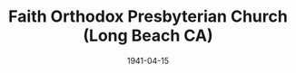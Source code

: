 ---
date: &id001 1941-04-15
end_date: null
location:
  address: 500 East San Antonio Drive
  city: Long Beach
  state: CA
minister:
- end: 1955-01-01
  name: Henry Coray
  start: 1941-01-01
  type: Pastor
- end: 1957-01-01
  name: Glenn Coie
  start: 1955-01-01
  type: Pastor
- end: 1970-01-01
  name: Lawrence Eyres
  start: 1958-01-01
  type: Pastor
- end: 1974-01-01
  name: Wilson Rinker
  start: 1970-01-01
  type: Pastor
- end: 2011-01-01
  name: Daniel Overduin
  start: 1975-01-01
  type: Pastor
- end: null
  name: James Lim
  start: 2012-01-01
  type: Pastor
- end: 1975-01-01
  name: Edward Volz
  start: 1970-01-01
  type: Associate Pastor
ministers:
- Henry Coray
- Glenn Coie
- Lawrence Eyres
- Wilson Rinker
- Daniel Overduin
- James Lim
- Edward Volz
name: Faith Orthodox Presbyterian Church
names:
- end: null
  name: Faith Orthodox Presbyterian Church
  start: 1941-04-15
origination_date: *id001
raw_data: "AR\nLong Beach\n\nFaith Orthodox Presbyterian Church  (April 15, 1941\u2013\
  \ )\n500 East San Antonio Drive\nPastors: Henry Coray, 1941\u201355\nGlenn Coie,\
  \ 1955\u201357\nLawrence Eyres, 1958\u201370\nWilson Rinker, 1970\u201374\nDaniel\
  \ Overduin, 1975\u20132011\nJames Lim, 2012\u2013\nAssoc. Pastor: Edward Volz, 1970\u2013\
  75"
states:
- CA
status:
  active: true
  end_date: null
  reason: null
  received_from: null
  withdrawal_to: null
title: Faith Orthodox Presbyterian Church (Long Beach CA)
year_established:
- 1941

---
